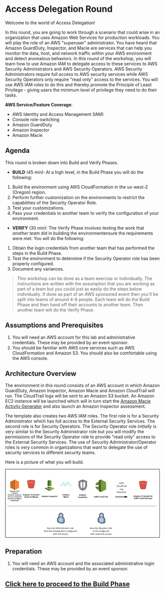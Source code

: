 # Access Delegation Round

Welcome to the world of Access Delegation!

In this round, you are going to work through a scenario that could arise in an organization that uses Amazon Web Services for production workloads.
You will play the role of an AWS "superuser" administrator.
You have heard that Amazon GuardDuty, Inspector, and Macie are services that can help you monitor the data, host, and network traffic within your AWS environment and detect anomalous behaviors.
In this round of the workshop, you will learn how to use Amazon IAM to delegate access to these services to AWS Security Administrators and AWS Security Operators.
AWS Security Administrators require full access to AWS security services while AWS Security Operators only require "read only" access to the services.  You will use AWS IAM roles to do this and thereby promote the Principle of Least Privilege - giving users the minimum level of privilege they need to do their tasks.


**AWS Service/Feature Coverage**: 

* AWS Identity and Access Management (IAM)
* Console role-switching
* Amazon GuardDuty
* Amazon Inspector
* Amazon Macie

## Agenda

This round is broken down into Build and Verify Phases.

* **BUILD** (45 min): At a high level, in the Build Phase you will do the following:

1. Build the environment using AWS CloudFormation in the us-west-2 (Oregon) region.
2. Perform further customization on the environments to restrict the capabilities of the Security Operator Role.
3. Test your customizations.
4. Pass your credentials to another team to verify the configuration of your environment.

* **VERIFY** (30 min):  The Verify Phase involves testing the work that *another team* did in building the environmentensure the requirements were met. You will do the following:

1. Obtain the login credentials from another team that has performed the steps in the Build Phase.
2. Test the environment to determine if the Security Operator role has been properly configured.
2. Document any variances.

> This workshop can be done as a team exercise or individually. The instructions are written with the assumption that you are working as part of a team but you could just as easily do the steps below individually. If done as part of an AWS sponsored event then you'll be split into teams of around 4-6 people. Each team will do the Build Phase and then hand off their accounts to another team. Then another team will do the Verify Phase.

## Assumptions and Prerequisites

1. You will need an AWS account for this lab and administrative credentials.
These may be provided by an event sponsor.
2. You should be familiar with AWS core services such as AWS CloudFormation and Amazon S3.  You should also be comfortable using the AWS console.

## Architecture Overview

The environment in this round consists of an AWS account in which Amazon GuardDuty, Amazon Inspector, Amazon Macie and Amazon CloudTrail will run.  The CloudTrail logs will be sent to an Amazon S3 bucket.  An Amazon EC2 instance will be launched which will in turn start the [Amazon Macie Activity Generator](https://github.com/aws-samples/amazon-macie-activity-generator) and also launch an Amazon Inspector assessment.

The template also creates two AWS IAM roles.  The first role is for a Security Administrator which has full access to the External Security Services.  The second role is for Security Operators.  The Security Operator role *initially* is very similar to the Security Administrator role but you will modify the permissions of the Security Operator role to provide "read only" access to the External Security Services.  The use of Security Administrator/Operator roles is very common in organizations that want to delegate the use of security services to different security teams.

Here is a picture of what you will build.

![ESS Round Drawing](./images/IamEssDrawing.png)

## Preparation

1. You will need an AWS account and the associated administrative login credentials.
These may be provided by an event sponsor.

## [Click here to proceed to the Build Phase](./build.md)

